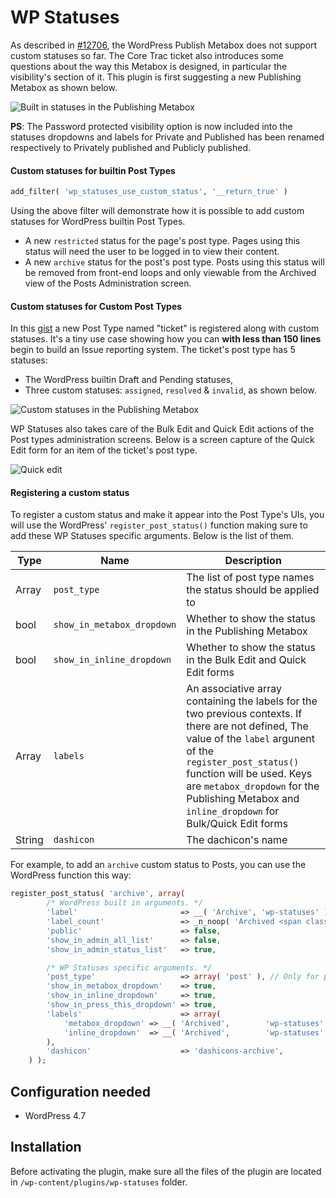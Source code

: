 # WP Statuses

As described in [#12706](https://core.trac.wordpress.org/ticket/12706), the WordPress Publish Metabox does not support custom statuses so far. The Core Trac ticket also introduces some questions about the way this Metabox is designed, in particular the visibility's section of it. This plugin is first suggesting a new Publishing Metabox as shown below.

![Built in statuses in the Publishing Metabox](https://cldup.com/7_IigUCAPn.png)

**PS**: The Password protected visibility option is now included into the statuses dropdowns and labels for Private and Published has been renamed respectively to Privately published and Publicly published.

#### Custom statuses for builtin Post Types

```php
add_filter( 'wp_statuses_use_custom_status', '__return_true' )
```

Using the above filter will demonstrate how it is possible to add custom statuses for WordPress builtin Post Types.

+ A new `restricted` status for the page's post type. Pages using this status will need the user to be logged in to view their content.
+ A new `archive` status for the post's post type. Posts using this status will be removed from front-end loops and only viewable from the Archived view of the Posts Administration screen.

#### Custom statuses for Custom Post Types

In this [gist](https://gist.github.com/imath/2b6d2ce1ead6aba11c8ad12c6beb4770) a new Post Type named "ticket" is registered along with custom statuses. It's a tiny use case showing how you can __with less than 150 lines__ begin to build an Issue reporting system. The ticket's post type has 5 statuses:

+ The WordPress builtin Draft and Pending statuses,
+ Three custom statuses: `assigned`, `resolved` & `invalid`, as shown below.

![Custom statuses in the Publishing Metabox](https://cldup.com/fggsxk5-O0.png)

WP Statuses also takes care of the Bulk Edit and Quick Edit actions of the Post types administration screens. Below is a screen capture of the Quick Edit form for an item of the ticket's post type.

![Quick edit](https://cldup.com/sr8ggoKZb5.png)

#### Registering a custom status

To register a custom status and make it appear into the Post Type's UIs, you will use the WordPress' `register_post_status()` function making sure to add these WP Statuses specific arguments. Below is the list of them.

|Type| Name | Description |
| --- | --- | --- |
| Array | `post_type` | The list of post type names the status should be applied to |
| bool | `show_in_metabox_dropdown` | Whether to show the status in the Publishing Metabox |
| bool | `show_in_inline_dropdown` | Whether to show the status in the Bulk Edit and Quick Edit forms |
| Array | `labels` | An associative array containing the labels for the two previous contexts. If there are not defined, The value of the `label` argunent of the `register_post_status()` function will be used. Keys are `metabox_dropdown` for the Publishing Metabox and `inline_dropdown` for Bulk/Quick Edit forms |
| String | `dashicon` | The dachicon's name |

For example, to add an `archive` custom status to Posts, you can use the WordPress function this way:

```php
register_post_status( 'archive', array(
		/* WordPress built in arguments. */
		'label'                       => __( 'Archive', 'wp-statuses' ),
		'label_count'                 => _n_noop( 'Archived <span class="count">(%s)</span>', 'Archived <span class="count">(%s)</span>', 'wp-statuses' ),
		'public'                      => false,
		'show_in_admin_all_list'      => false,
		'show_in_admin_status_list'   => true,

		/* WP Statuses specific arguments. */
		'post_type'                   => array( 'post' ), // Only for posts!
		'show_in_metabox_dropdown'    => true,
		'show_in_inline_dropdown'     => true,
		'show_in_press_this_dropdown' => true,
		'labels'                      => array(
			'metabox_dropdown' => __( 'Archived',        'wp-statuses' ),
			'inline_dropdown'  => __( 'Archived',        'wp-statuses' ),
		),
		'dashicon'                    => 'dashicons-archive',
	) );
```

## Configuration needed

+ WordPress 4.7

## Installation

Before activating the plugin, make sure all the files of the plugin are located in `/wp-content/plugins/wp-statuses` folder.
